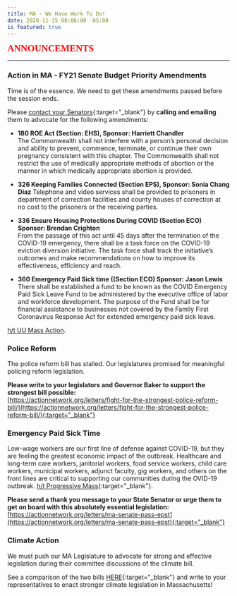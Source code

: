 ```yaml
---
title: MA - We Have Work To Do!
date: 2020-11-15 08:06:00 -05:00
is featured: true
---
```


<span style="font-family:Papyrus; font-size:1.5em; color:red;">**ANNOUNCEMENTS**</span>

---
###  Action in MA -  FY21 Senate Budget Priority Amendments  

Time is of the essence.  We need to get these amendments passed before the session ends.
 
Please [contact your Senators](https://malegislature.gov/Search/FindMyLegislator){:target="_blank"} by **calling and emailing** them to advocate for the following amendments:

* **180 ROE Act  (Section: EHS), Sponsor: Harriett Chandler**  
The Commonwealth shall not interfere with a person’s personal decision and ability to prevent, commence, terminate, or continue their own pregnancy consistent with this chapter.  The Commonwealth shall not restrict the use of medically appropriate methods of abortion or the manner in which medically appropriate abortion is provided.

* **326 Keeping Families Connected (Section EPS), Sponsor: Sonia Chang Diaz** 
Telephone and video services shall be provided to prisoners in department of correction facilities and county houses of correction at no cost to the prisoners or the receiving parties.

* **336 Ensure Housing Protections During COVID (Section ECO) Sponsor: Brendan Crighton**  
From the passage of this act until 45 days after the termination of the COVID-19 emergency, there shall be a task force on the COVID-19 eviction diversion initiative. The task force shall track the initiative’s outcomes and make recommendations on how to improve its effectiveness, efficiency and reach.

* **360 Emergency Paid Sick time ((Section ECO) Sponsor: Jason Lewis**  
There shall be established a fund to be known as the COVID Emergency Paid Sick Leave Fund to be administered by the executive office of labor and workforce development. The purpose of the Fund shall be for financial assistance to businesses not covered by the Family First Coronavirus Response Act for extended emergency paid sick leave.

[h/t UU Mass Action](https://docs.google.com/document/d/1btC_GfOQf2oanVWyVSDR0NEfWoazN_WnFizcZ6agYTw/edit). 

### Police Reform

The police reform bill has stalled.  Our legislatures promised for meaningful policing reform legislation.

**Please write to your legislators and Governor Baker to support the strongest bill possible:**   
[https://actionnetwork.org/letters/fight-for-the-strongest-police-reform-bill/](https://actionnetwork.org/letters/fight-for-the-strongest-police-reform-bill/){:target="_blank"} 

### Emergency Paid Sick Time

Low-wage workers are our first line of defense against COVID-19, but they are feeling the greatest economic impact of the outbreak. Healthcare and long-term care workers, janitorial workers, food service workers, child care workers, municipal workers, adjunct faculty, gig workers, and others on the front lines are critical to supporting our communities during the OVID-19 outbreak. [h/t Progressive Mass](https://www.progressivemass.com/nov-2020-house-budget-roll-call){:target="_blank"}. 

**Please send a thank you message to your State Senator or urge them to get on board with this absolutely essential legislation:** 
[https://actionnetwork.org/letters/ma-senate-pass-epst](https://actionnetwork.org/letters/ma-senate-pass-epst){:target="_blank"} 

### Climate Action

We must push our MA Legislature to advocate for strong and effective legislation during their committee discussions of the climate bill. 

See a comparison of the two bills [HERE](http://climateactionnowma.org/wp-content/uploads/ClimateBillsComparisonAug2020.pdf){:target="_blank"} and write to your representatives to enact stronger climate legislation in Massachusetts!